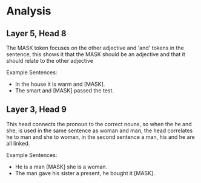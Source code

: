 # Analysis

## Layer 5, Head 8

The MASK token focuses on the other adjective and 'and' tokens in the sentence, this shows it that the MASK should be an adjective and that it should relate to the other adjective

Example Sentences:
- In the house it is warm and [MASK].
- The smart and [MASK] passed the test.

## Layer 3, Head 9

This head connects the pronoun to the correct nouns, so when the he and she, is used in the same sentence as woman and man, the head correlates he to man and she to woman, in the second sentence a man, his and he are all linked.

Example Sentences:
- He is a man [MASK] she is a woman.
- The man gave his sister a present, he bought it [MASK].

